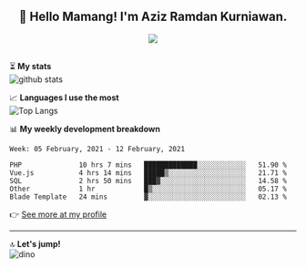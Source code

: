 <h2 align="center">👋 Hello Mamang! I'm Aziz Ramdan Kurniawan.</h2>  
<p align="center">
  <img src="https://komarev.com/ghpvc/?username=azizramdan"> <br><br>
</p>
    
⏳ **My stats**  
![github stats](https://github-readme-stats.vercel.app/api?username=azizramdan&show_icons=true&count_private=true&title_color=000&hide_border=true&hide_title=true)  

📈 **Languages I use the most**  
![Top Langs](https://github-readme-stats.vercel.app/api/top-langs/?username=azizramdan&layout=compact&langs_count=6&hide=tsql&hide_border=true&hide_title=true&exclude_repo=Futsal-Go,Futsal-Go-Admin,Sistem-Informasi-Sensus-Harian-Rawat-Inap)  

📊 **My weekly development breakdown**
<!--START_SECTION:waka-->
```text
Week: 05 February, 2021 - 12 February, 2021

PHP              10 hrs 7 mins   █████████████░░░░░░░░░░░░   51.90 % 
Vue.js           4 hrs 14 mins   █████▒░░░░░░░░░░░░░░░░░░░   21.71 % 
SQL              2 hrs 50 mins   ███▓░░░░░░░░░░░░░░░░░░░░░   14.58 % 
Other            1 hr            █▒░░░░░░░░░░░░░░░░░░░░░░░   05.17 % 
Blade Template   24 mins         ▓░░░░░░░░░░░░░░░░░░░░░░░░   02.13 % 
```
<!--END_SECTION:waka-->
👉 [See more at my profile](https://wakatime.com/@azizramdan)
***
🔝 **Let's jump!**  
![dino](https://raw.githubusercontent.com/azizramdan/azizramdan/master/dino.gif)  
